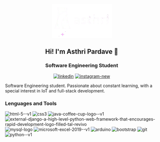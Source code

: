 <div align="center">
    <a href = "#"> <img src="./logo_Asthri.png"/></a>
</div>
<h2 align="center">
  Hi! I'm Asthri Pardave 👋
</h2>

<h3 align="center">Software Engineering Student</h3>
<div align="center">
    <a href="www.linkedin.com/in/asthri-pardavé-jara"><img width="40" height="40" src="https://img.icons8.com/color/48/linkedin.png" alt="linkedin"/></a>
    <a href="https://www.instagram.com/joanne_pj5/"><img width="40" height="40" src="https://img.icons8.com/fluency/48/instagram-new.png" alt="instagram-new"/></a>
</div>

<p>Software Engineering student. Passionate about constant learning, with a special interest in IoT and full-stack development.</p>

<h3><b>Lenguages and Tools</b></h3>
<div>
    <img width="40" height="40" src="https://img.icons8.com/color/48/html-5--v1.png" alt="html-5--v1"/>
    <img width="40" height="40" src="https://img.icons8.com/color/48/css3.png" alt="css3"/>
    <img width="40" height="40" src="https://img.icons8.com/color/48/java-coffee-cup-logo--v1.png" alt="java-coffee-cup-logo--v1"/>
    <img width="40" height="40" src="https://img.icons8.com/external-tal-revivo-filled-tal-revivo/24/external-django-a-high-level-python-web-framework-that-encourages-rapid-development-logo-filled-tal-revivo.png"            alt="external-django-a-high-level-python-web-framework-that-encourages-rapid-development-logo-filled-tal-revivo"/>
    <img width="40" height="40" src="https://img.icons8.com/color/48/mysql-logo.png" alt="mysql-logo"/>
    <img width="40" height="40" src="https://img.icons8.com/color/48/microsoft-excel-2019--v1.png" alt="microsoft-excel-2019--v1"/>
    <img width="40" height="40" src="https://img.icons8.com/fluency/48/arduino.png" alt="arduino"/>
    <img width="40" height="40" src="https://img.icons8.com/color-glass/48/bootstrap.png" alt="bootstrap"/>
    <img width="40" height="40" src="https://img.icons8.com/color/48/git.png" alt="git"/>
    <img width="40" height="40" src="https://img.icons8.com/color/48/python--v1.png" alt="python--v1"/>
</div>
